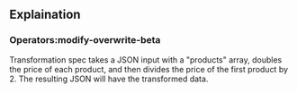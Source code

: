 ## Explaination
### Operators:modify-overwrite-beta
 Transformation spec takes a JSON input with a "products" array, doubles the price of each product, and then divides the price of the first product by 2. The resulting JSON will have the transformed data.
